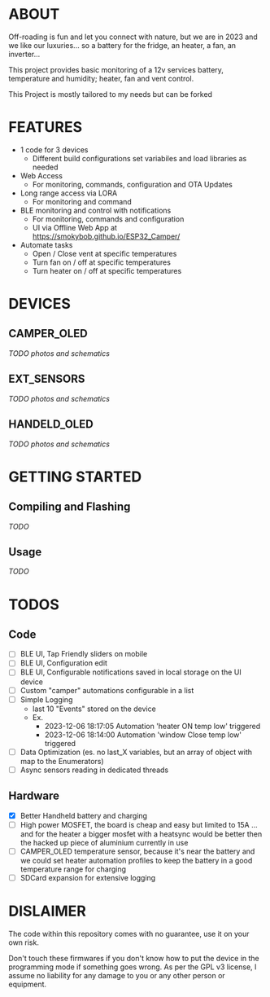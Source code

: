 # ABOUT
Off-roading is fun and let you connect with nature, but we are in 2023 and we like our luxuries... so a battery for the fridge, an heater, a fan, an inverter...

This project provides basic monitoring of a 12v services battery, temperature and humidity; heater, fan and vent control.

This Project is mostly tailored to my needs but can be forked

# FEATURES
- 1 code for 3 devices
  - Different build configurations set variabiles and load libraries as needed
- Web Access
  - For monitoring, commands, configuration and OTA Updates
- Long range access via LORA
  - For monitoring and command
- BLE monitoring and control with notifications
  - For monitoring, commands and configuration
  - UI via Offline Web App at https://smokybob.github.io/ESP32_Camper/
- Automate tasks
  - Open / Close vent at specific temperatures
  - Turn fan on / off at specific temperatures
  - Turn heater on / off at specific temperatures

# DEVICES
## CAMPER_OLED
*TODO photos and schematics* 
## EXT_SENSORS
*TODO photos and schematics* 
## HANDELD_OLED
*TODO photos and schematics* 

# GETTING STARTED
## Compiling and Flashing
*TODO*
## Usage
*TODO*

# TODOS
## Code
- [ ] BLE UI, Tap Friendly sliders on mobile
- [ ] BLE UI, Configuration edit
- [ ] BLE UI, Configurable notifications saved in local storage on the UI device
- [ ] Custom "camper" automations configurable in a list
- [ ] Simple Logging 
  - last 10 "Events" stored on the device
  - Ex. 
    - 2023-12-06 18:17:05 Automation 'heater ON temp low' triggered
    - 2023-12-06 18:14:00 Automation 'window Close temp low' triggered
- [ ] Data Optimization (es. no last_X variables, but an array of object with map to the Enumerators)
- [ ] Async sensors reading in dedicated threads

## Hardware
- [x] Better Handheld battery and charging
- [ ] High power MOSFET, the board is cheap and easy but limited to 15A ... and for the heater a bigger mosfet with a heatsync would be better then the hacked up piece of aluminium currently in use
- [ ] CAMPER_OLED temperature sensor, because it's near the battery and we could set heater automation profiles to keep the battery in a good temperature range for charging
- [ ] SDCard expansion for extensive logging

# DISLAIMER
The code within this repository comes with no guarantee, use it on your own risk.

Don't touch these firmwares if you don't know how to put the device in the programming mode if something goes wrong. As per the GPL v3 license, I assume no liability for any damage to you or any other person or equipment.